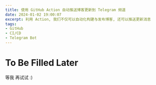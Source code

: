 ```yaml
---
title: 使用 GitHub Action 自动推送博客更新到 Telegram 频道
date: 2024-01-02 19:00:07
excerpt: 利用 Action, 我们不仅可以自动化构建与发布博客, 还可以推送更新消息
tags:
- GitHub
- CI/CD
- Telegram Bot
---
```


# To Be Filled Later

等我    再试试 :)
